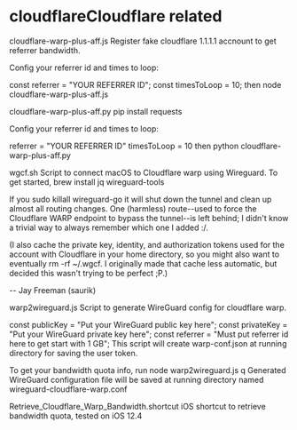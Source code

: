 # cloudflareCloudflare related
cloudflare-warp-plus-aff.js
Register fake cloudflare 1.1.1.1 accnount to get referrer bandwidth.

Config your referrer id and times to loop:

const referrer = "YOUR REFERRER ID";
const timesToLoop = 10;
then node cloudflare-warp-plus-aff.js

cloudflare-warp-plus-aff.py
pip install requests

Config your referrer id and times to loop:

referrer = "YOUR REFERRER ID"
timesToLoop = 10
then python cloudflare-warp-plus-aff.py

wgcf.sh
Script to connect macOS to Cloudflare warp using Wireguard. To get started, brew install jq wireguard-tools

If you sudo killall wireguard-go it will shut down the tunnel and clean up almost all routing changes. One (harmless) route--used to force the Cloudflare WARP endpoint to bypass the tunnel--is left behind; I didn't know a trivial way to always remember which one I added :/.

(I also cache the private key, identity, and authorization tokens used for the account with Cloudflare in your home directory, so you might also want to eventually rm -rf ~/.wgcf. I originally made that cache less automatic, but decided this wasn't trying to be perfect ;P.)

-- Jay Freeman (saurik)

warp2wireguard.js
Script to generate WireGuard config for cloudflare warp.

const publicKey = "Put your WireGuard public key here";
const privateKey = "Put your WireGuard private key here";
const referrer = "Must put referrer id here to get start with 1 GB";
This script will create warp-conf.json at running directory for saving the user token.

To get your bandwidth quota info, run node warp2wireguard.js q
Generated WireGuard configuration file will be saved at running directory named wireguard-cloudflare-warp.conf

Retrieve_Cloudflare_Warp_Bandwidth.shortcut
iOS shortcut to retrieve bandwidth quota, tested on iOS 12.4
